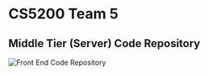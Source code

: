 # CS5200 Team 5 
## Middle Tier (Server) Code Repository

![Front End Code Repository](https://github.com/yrrah/react-jobs "Front End Code Repository")

